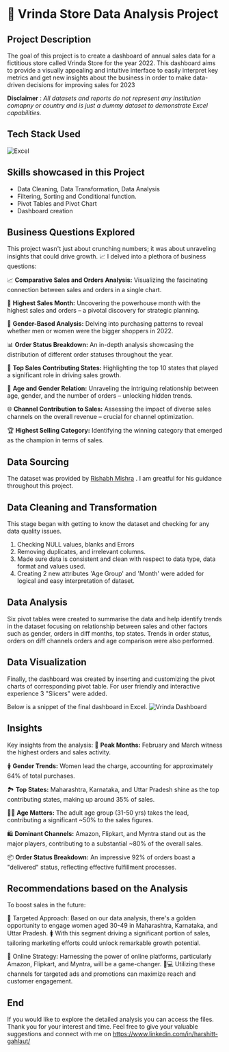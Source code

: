 # 🏪  Vrinda Store Data Analysis Project

## Project Description

The goal of this project is to create a dashboard of annual sales data for a  fictitious store called Vrinda Store for the year 2022. This dashboard aims to provide a visually appealing and intuitive interface to easily interpret key metrics and get new insights about the business in order to make data-driven decisions for improving sales for 2023

**__Disclaimer__** : _All datasets and reports do not represent any institution comapny or country and is just a dummy dataset to demonstrate Excel capabilities._

## Tech Stack Used 

![Excel](https://img.icons8.com/color/256/microsoft-excel-2019.png)

## Skills showcased in this Project

- Data Cleaning, Data Transformation, Data Analysis
- Filtering, Sorting and Conditional function.
- Pivot Tables and Pivot Chart
- Dashboard creation

## Business Questions Explored

This project wasn't just about crunching numbers; it was about unraveling insights that could drive growth. 📈 I delved into a plethora of business questions:

📈 **Comparative Sales and Orders Analysis:** Visualizing the fascinating connection between sales and orders in a single chart.

📆 **Highest Sales Month:** Uncovering the powerhouse month with the highest sales and orders – a pivotal discovery for strategic planning.

🚻 **Gender-Based Analysis:** Delving into purchasing patterns to reveal whether men or women were the bigger shoppers in 2022.

📊 **Order Status Breakdown:** An in-depth analysis showcasing the distribution of different order statuses throughout the year.

🏢 **Top Sales Contributing States:** Highlighting the top 10 states that played a significant role in driving sales growth.

👥 **Age and Gender Relation:** Unraveling the intriguing relationship between age, gender, and the number of orders – unlocking hidden trends.

🌐 **Channel Contribution to Sales:** Assessing the impact of diverse sales channels on the overall revenue – crucial for channel optimization.

🏆 **Highest Selling Category:** Identifying the winning category that emerged as the champion in terms of sales.

## Data Sourcing

The dataset was provided by [Rishabh Mishra](https://www.youtube.com/@RishabhMishraOfficial) . I am greatful for his guidance throughout this project.

## Data Cleaning and Transformation

This stage began with getting to know the dataset and checking for any data quality issues.
1.	Checking NULL values, blanks and Errors 
2.	Removing duplicates, and irrelevant columns.
3.	Made sure data is consistent and clean with respect to data type, data format and values used.
4.	Creating 2 new attributes 'Age Group' and 'Month' were added for logical and easy interpretation of dataset.

## Data Analysis

Six pivot tables were created to summarise the data and help identify trends in the dataset focusing on relationship between sales and other factors such as gender, orders in diff months, top states. Trends in order status, orders on diff channels orders and age comparison were also performed.

## Data Visualization

Finally, the dashboard was created by inserting and customizing the pivot charts of corresponding pivot table. For user friendly and interactive experience 3 "Slicers" were added.

Below is a snippet of the final dashboard in Excel.
![Vrinda Dashboard](https://github.com/harshitgahlaut/Vrinda_Store_Data_Analysis_Project_Excel/assets/142779836/5d266cce-53b3-4eb0-8f20-cfb25cae436f)

## Insights

Key insights from the analysis:
📅 **Peak Months:** February and March witness the highest orders and sales activity.

🚺 **Gender Trends:** Women lead the charge, accounting for approximately 64% of total purchases.

🏞️ **Top States:** Maharashtra, Karnataka, and Uttar Pradesh shine as the top contributing states, making up around 35% of sales.

👩💼 **Age Matters:** The adult age group (31-50 yrs) takes the lead, contributing a significant ~50% to the sales figures.

🛍️ **Dominant Channels:** Amazon, Flipkart, and Myntra stand out as the major players, contributing to a substantial ~80% of the overall sales.

📦 **Order Status Breakdown:** An impressive 92% of orders boast a "delivered" status, reflecting effective fulfillment processes.


## Recommendations based on the Analysis

To boost sales in the future:

🎯 Targeted Approach: Based on our data analysis, there's a golden opportunity to engage women aged 30-49 in Maharashtra, Karnataka, and Uttar Pradesh. 🚺 With this segment driving a significant portion of sales, tailoring marketing efforts could unlock remarkable growth potential.

📱 Online Strategy: Harnessing the power of online platforms, particularly Amazon, Flipkart, and Myntra, will be a game-changer. 🛒💻 Utilizing these channels for targeted ads and promotions can maximize reach and customer engagement.

## End

If you would like to explore the detailed analysis you can access the files. Thank you for your interest and time. Feel free to give your valuable suggestions and connect with me on https://www.linkedin.com/in/harshitt-gahlaut/
